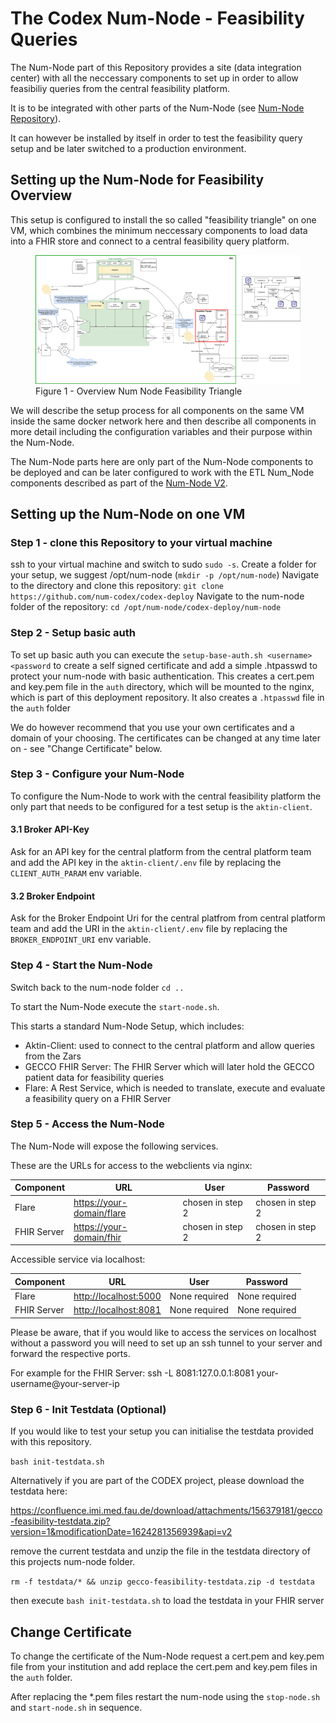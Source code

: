 # The Codex Num-Node - Feasibility Queries

The Num-Node part of this Repository provides a site (data integration center) with all the neccessary components to set up in order to allow feasibiliy queries from the central feasibility platform.

It is to be integrated with other parts of the Num-Node (see [Num-Node Repository](https://github.com/num-codex/num-knoten)).

It can however be installed by itself in order to test the feasibility query setup and be later switched to a production environment.


## Setting up the Num-Node for Feasibility Overview

This setup is configured to install the so called "feasibility triangle" on one VM, which combines the minimum neccessary components to load data into a FHIR store and connect to a central feasibility query platform.

<figure class="image">
  <img src="../img/codex-feasibility-deploy-overview.png">
  <figcaption>Figure 1 - Overview Num Node Feasibility Triangle</figcaption>
</figure>

We will describe the setup process for all components on the same VM inside the same docker network here and then describe all components in more detail including the configuration variables and their purpose within the Num-Node.

The Num-Node parts here are only part of the Num-Node components to be deployed and can be later configured to work with the ETL Num_Node components described as part of the [Num-Node V2](https://github.com/num-codex/num-knoten).


## Setting up the Num-Node on one VM

### Step 1 - clone this Repository to your virtual machine

ssh to your virtual machine and switch to sudo `sudo -s`.
Create a folder for your setup, we suggest /opt/num-node (`mkdir -p /opt/num-node`)
Navigate to the directory and clone this repository: `git clone https://github.com/num-codex/codex-deploy`
Navigate to the num-node folder of the repository: `cd /opt/num-node/codex-deploy/num-node`

### Step 2 - Setup basic auth

To set up basic auth you can execute the `setup-base-auth.sh <username> <password` to create a self signed certificate and add a simple .htpasswd to protect your num-node with basic authentication.
This creates a cert.pem and key.pem file in the `auth` directory, which will be mounted to the nginx, which is part of this deployment repository. It also creates a `.htpasswd` file in the `auth` folder

We do however recommend that you use your own certificates and a domain of your choosing. The certificates can be changed at any time later on - see "Change Certificate" below.

### Step 3 - Configure your Num-Node

To configure the Num-Node to work with the central feasibility platform the only part that needs to be configured for a test setup is the `aktin-client`.

#### 3.1 Broker API-Key

Ask for an API key for the central platform from the central platform team and add the API key in the `aktin-client/.env` file by replacing the `CLIENT_AUTH_PARAM` env variable.

#### 3.2 Broker Endpoint

Ask for the Broker Endpoint Uri for the central platfrom from central platform team and add the URI in the `aktin-client/.env` file by replacing the `BROKER_ENDPOINT_URI` env variable.


### Step 4 - Start the Num-Node

Switch back to the num-node folder `cd ..`

To start the Num-Node execute the `start-node.sh`.

This starts a standard Num-Node Setup, which includes:
- Aktin-Client: used to connect to the central platform and allow queries from the Zars
- GECCO FHIR Server: The FHIR Server which will later hold the GECCO patient data for feasibility queries
- Flare: A Rest Service, which is needed to translate, execute and evaluate a feasibility query on a FHIR Server

### Step 5 - Access the Num-Node

The Num-Node will expose the following services.

These are the URLs for access to the webclients via nginx:

| Component   | URL                              | User             | Password         |
|-------------|----------------------------------|------------------|------------------|
| Flare       | <https://your-domain/flare>   | chosen in step 2 | chosen in step 2 |
| FHIR Server | <https://your-domain/fhir>      | chosen in step 2 | chosen in step 2 |

Accessible service via localhost:

| Component   | URL                              | User             | Password         |
|-------------|----------------------------------|------------------|------------------|
| Flare       | <http://localhost:5000>          | None required    | None required    |
| FHIR Server | <http://localhost:8081>          | None required    | None required    |

Please be aware, that if you would like to access the services on localhost without a password you will need to
set up an ssh tunnel to your server and forward the respective ports.

For example for the FHIR Server: ssh -L 8081:127.0.0.1:8081 your-username@your-server-ip

### Step 6 - Init Testdata (Optional)

If you would like to test your setup you can initialise the testdata provided with this repository.

`bash init-testdata.sh`

Alternatively if you are part of the CODEX project, please download the  testdata here:

https://confluence.imi.med.fau.de/download/attachments/156379181/gecco-feasibility-testdata.zip?version=1&modificationDate=1624281356939&api=v2

remove the current testdata and unzip the file in the testdata directory of this projects num-node folder.

`rm -f testdata/* && unzip gecco-feasibility-testdata.zip -d testdata`

then execute `bash init-testdata.sh` to load the testdata in your FHIR server

## Change Certificate

To change the certificate of the Num-Node request a cert.pem and key.pem file from your institution and add replace the cert.pem and key.pem files in the `auth` folder.

After replacing the *.pem files restart the num-node using the `stop-node.sh` and `start-node.sh` in sequence.




